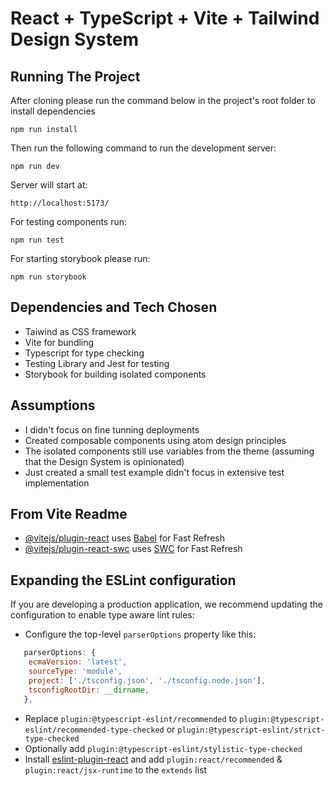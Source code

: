 # React + TypeScript + Vite + Tailwind Design System

## Running The Project

After cloning please run the command below in the project's root folder to install dependencies

```npm run install```

Then run the following command to run the development server:

```npm run dev```

Server will start at:

```http://localhost:5173/```

For testing components run:

```npm run test```

For starting storybook please run:

```npm run storybook```

## Dependencies and Tech Chosen

- Taiwind as CSS framework
- Vite for bundling
- Typescript for type checking
- Testing Library and Jest for testing
- Storybook for building isolated components

## Assumptions

- I didn't focus on fine tunning deployments
- Created composable components using atom design principles
- The isolated components still use variables from the theme (assuming that the Design System is opinionated)
- Just created a small test example didn't focus in extensive test implementation

## From Vite Readme

- [@vitejs/plugin-react](https://github.com/vitejs/vite-plugin-react/blob/main/packages/plugin-react/README.md) uses [Babel](https://babeljs.io/) for Fast Refresh
- [@vitejs/plugin-react-swc](https://github.com/vitejs/vite-plugin-react-swc) uses [SWC](https://swc.rs/) for Fast Refresh

## Expanding the ESLint configuration

If you are developing a production application, we recommend updating the configuration to enable type aware lint rules:

- Configure the top-level `parserOptions` property like this:

```js
   parserOptions: {
    ecmaVersion: 'latest',
    sourceType: 'module',
    project: ['./tsconfig.json', './tsconfig.node.json'],
    tsconfigRootDir: __dirname,
   },
```

- Replace `plugin:@typescript-eslint/recommended` to `plugin:@typescript-eslint/recommended-type-checked` or `plugin:@typescript-eslint/strict-type-checked`
- Optionally add `plugin:@typescript-eslint/stylistic-type-checked`
- Install [eslint-plugin-react](https://github.com/jsx-eslint/eslint-plugin-react) and add `plugin:react/recommended` & `plugin:react/jsx-runtime` to the `extends` list
